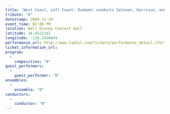 ```yaml
---
title: 'West Coast, Left Coast: Dudamel conducts Salonen, Harrison, and Adams'
tribute: "0"
datestamp: 2009-11-29
event_time: 02:00 PM
location: Walt Disney Concert Hall
latitude: 34.0522342
longitude: -118.2436849
performance_url: http://www.laphil.com/tickets/performance_detail.cfm?id=4016
ticket_information_url: 
program: 
  -
    composition: "0"
guest_performers: 
  -
    guest_performer: "0"
ensembles: 
  -
    ensemble: "0"
conductors: 
  -
    conductor: "0"
---
```

